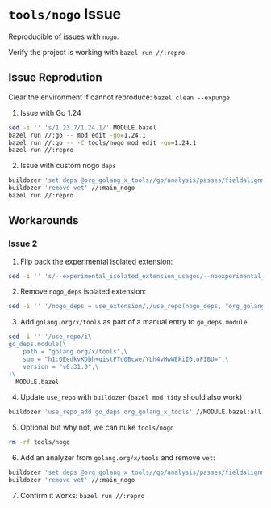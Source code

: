 # `tools/nogo` Issue

Reproducible of issues with `nogo`.

Verify the project is working with `bazel run //:repro`.

## Issue Reprodution

Clear the environment if cannot reproduce: `bazel clean --expunge`

1. Issue with Go 1.24

```sh
sed -i '' 's/1.23.7/1.24.1/' MODULE.bazel
bazel run //:go -- mod edit -go=1.24.1
bazel run //:go -- -C tools/nogo mod edit -go=1.24.1
bazel run //:repro
```

2. Issue with custom nogo `deps`

```sh
buildozer 'set deps @org_golang_x_tools//go/analysis/passes/fieldalignment' //:main_nogo
buildozer 'remove vet' //:main_nogo
bazel run //:repro
```

## Workarounds

### Issue 2

1. Flip back the experimental isolated extension:

```sh
sed -i '' 's/--experimental_isolated_extension_usages/--noexperimental_isolated_extension_usages/' .bazelrc
```

2. Remove `nogo_deps` isolated extension:

```sh
sed -i '' '/nogo_deps = use_extension/,/use_repo(nogo_deps, "org_golang_x_tools")/d' MODULE.bazel
```

3. Add `golang.org/x/tools` as part of a manual entry to `go_deps.module`

```sh
sed -i '' '/use_repo/i\
go_deps.module(\
    path = "golang.org/x/tools",\
    sum = "h1:0EedkvKDbh+qistFTd0Bcwe/YLh4vHwWEkiI0toFIBU=",\
    version = "v0.31.0",\
)\
' MODULE.bazel
```

4. Update `use_repo` with `buildozer` (`bazel mod tidy` should also work)

```sh
buildozer 'use_repo_add go_deps org_golang_x_tools' //MODULE.bazel:all
```

5. Optional but why not, we can nuke `tools/nogo`

```sh
rm -rf tools/nogo
```

6. Add an analyzer from `golang.org/x/tools` and remove `vet`:

```sh
buildozer 'set deps @org_golang_x_tools//go/analysis/passes/fieldalignment' //:main_nogo
buildozer 'remove vet' //:main_nogo
```

7. Confirm it works: `bazel run //:repro`
